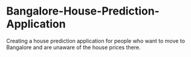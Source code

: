 # Bangalore-House-Prediction-Application
Creating a house prediction application for people who want to move to Bangalore and are unaware of the house prices there.
